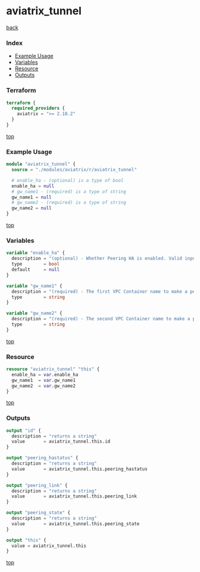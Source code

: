 # aviatrix_tunnel

[back](../aviatrix.md)

### Index

- [Example Usage](#example-usage)
- [Variables](#variables)
- [Resource](#resource)
- [Outputs](#outputs)

### Terraform

```terraform
terraform {
  required_providers {
    aviatrix = ">= 2.18.2"
  }
}
```

[top](#index)

### Example Usage

```terraform
module "aviatrix_tunnel" {
  source = "./modules/aviatrix/r/aviatrix_tunnel"

  # enable_ha - (optional) is a type of bool
  enable_ha = null
  # gw_name1 - (required) is a type of string
  gw_name1 = null
  # gw_name2 - (required) is a type of string
  gw_name2 = null
}
```

[top](#index)

### Variables

```terraform
variable "enable_ha" {
  description = "(optional) - Whether Peering HA is enabled. Valid inputs: true or false."
  type        = bool
  default     = null
}

variable "gw_name1" {
  description = "(required) - The first VPC Container name to make a peer pair."
  type        = string
}

variable "gw_name2" {
  description = "(required) - The second VPC Container name to make a peer pair."
  type        = string
}
```

[top](#index)

### Resource

```terraform
resource "aviatrix_tunnel" "this" {
  enable_ha = var.enable_ha
  gw_name1  = var.gw_name1
  gw_name2  = var.gw_name2
}
```

[top](#index)

### Outputs

```terraform
output "id" {
  description = "returns a string"
  value       = aviatrix_tunnel.this.id
}

output "peering_hastatus" {
  description = "returns a string"
  value       = aviatrix_tunnel.this.peering_hastatus
}

output "peering_link" {
  description = "returns a string"
  value       = aviatrix_tunnel.this.peering_link
}

output "peering_state" {
  description = "returns a string"
  value       = aviatrix_tunnel.this.peering_state
}

output "this" {
  value = aviatrix_tunnel.this
}
```

[top](#index)